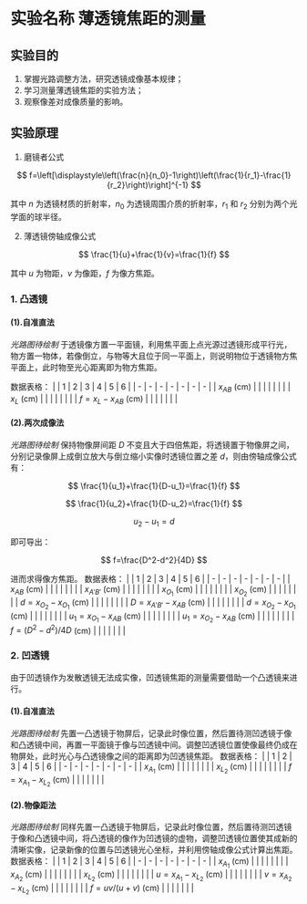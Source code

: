 # 实验名称 薄透镜焦距的测量

## 实验目的

1. 掌握光路调整方法，研究透镜成像基本规律；
2. 学习测量薄透镜焦距的实验方法；
3. 观察像差对成像质量的影响。

## 实验原理

1. 磨镜者公式

$$
    f=\left[\displaystyle\left(\frac{n}{n_0}-1\right)\left(\frac{1}{r_1}-\frac{1}{r_2}\right)\right]^{-1}
$$

其中 $n$ 为透镜材质的折射率，$n_0$ 为透镜周围介质的折射率，$r_1$ 和 $r_2$ 分别为两个光学面的球半径。

2. 薄透镜傍轴成像公式

$$
    \frac{1}{u}+\frac{1}{v}=\frac{1}{f}
$$

其中 $u$ 为物距，$v$ 为像距，$f$ 为像方焦距。

### 1. 凸透镜

#### (1).自准直法

*光路图待绘制*
于透镜像方置一平面镜，利用焦平面上点光源过透镜形成平行光，物方置一物体，若像倒立，与物等大且位于同一平面上，则说明物位于透镜物方焦平面上，此时物至光心距离即为物方焦距。

数据表格：
|   | 1 | 2 | 3 | 4 | 5 | 6 |
| - | - | - | - | - | - | - |
| $x_{AB}$ (cm) | | | | | | |
| $x_{L}$ (cm)  | | | | | | |
| $f=x_{L}-x_{AB}$ (cm) | | | | | | |

#### (2).两次成像法

*光路图待绘制*
保持物像屏间距 $D$ 不变且大于四倍焦距，将透镜置于物像屏之间，分别记录像屏上成倒立放大与倒立缩小实像时透镜位置之差 $d$，则由傍轴成像公式有：

$$
    \frac{1}{u_1}+\frac{1}{D-u_1}=\frac{1}{f}
$$

$$
    \frac{1}{u_2}+\frac{1}{D-u_2}=\frac{1}{f}
$$

$$
    u_2-u_1=d
$$

即可导出：

$$
    f=\frac{D^2-d^2}{4D}
$$

进而求得像方焦距。
数据表格：
|   | 1 | 2 | 3 | 4 | 5 | 6 |
| - | - | - | - | - | - | - |
| $x_{AB}$ (cm)    | | | | | | |
| $x_{A'B'}$ (cm)  | | | | | | |
| $x_{O_1}$ (cm)    | | | | | | |
| $x_{O_2}$ (cm)    | | | | | | |
| $d=x_{O_2}-x_{O_1}$ (cm)    | | | | | | |
| $D=x_{A'B'}-x_{AB}$ (cm)    | | | | | | |
| $d=x_{O_2}-x_{O_1}$ (cm)    | | | | | | |
| $u_1=x_{O_1}-x_{AB}$ (cm)    | | | | | | |
| $u_1=x_{O_2}-x_{AB}$ (cm)    | | | | | | |
| $f=(D^2-d^2)/4D$ (cm)    | | | | | | |

### 2. 凹透镜

由于凹透镜作为发散透镜无法成实像，凹透镜焦距的测量需要借助一个凸透镜来进行。

#### (1).自准直法

*光路图待绘制*
先置一凸透镜于物屏后，记录此时像位置，然后置待测凹透镜于像和凸透镜中间，再置一平面镜于像与凹透镜中间。调整凹透镜位置使像最终仍成在物屏处，此时光心与凸透镜像之间的距离即为凹透镜焦距。
数据表格：
|   | 1 | 2 | 3 | 4 | 5 | 6 |
| - | - | - | - | - | - | - |
| $x_{A_1}$ (cm)  | | | | | | |
| $x_{L_2}$ (cm)    | | | | | | |
| $f=x_{A_1}-x_{L_2}$ (cm)    | | | | | | |

#### (2).物像距法

*光路图待绘制*
同样先置一凸透镜于物屏后，记录此时像位置，然后置待测凹透镜于像和凸透镜中间，将凸透镜的像作为凹透镜的虚物，调整凹透镜位置使其成新的清晰实像，记录新像的位置与凹透镜光心坐标，并利用傍轴成像公式计算出焦距。
数据表格：
|   | 1 | 2 | 3 | 4 | 5 | 6 |
| - | - | - | - | - | - | - |
| $x_{A_1}$ (cm)  | | | | | | |
| $x_{A_2}$ (cm)  | | | | | | |
| $x_{L_2}$ (cm)    | | | | | | |
| $u=x_{A_1}-x_{L_2}$ (cm)    | | | | | | |
| $v=x_{A_2}-x_{L_2}$ (cm)    | | | | | | |
| $f=uv/(u+v)$ (cm)     | | | | | | |
